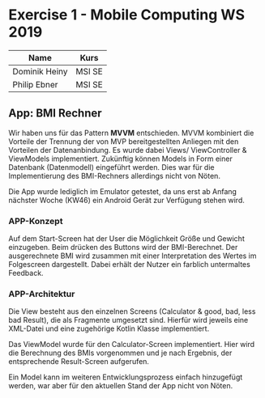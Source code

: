 # Exercise 1 - Mobile Computing WS 2019
| Name          | Kurs   |
| ------------- | ------ |
| Dominik Heiny | MSI SE |
| Philip Ebner  | MSI SE |

## App: BMI Rechner 

Wir haben uns für das Pattern **MVVM** entschieden.  MVVM kombiniert die Vorteile der Trennung der von MVP bereitgestellten Anliegen mit den Vorteilen der Datenanbindung.  Es wurde dabei Views/ ViewController & ViewModels implementiert. Zukünftig können Models in Form einer Datenbank (Datenmodell) eingeführt werden. Dies war für die Implementierung des BMI-Rechners allerdings nicht von Nöten.  

Die App wurde lediglich im Emulator getestet, da uns erst ab Anfang nächster Woche (KW46) ein Android Gerät zur Verfügung stehen wird. 


### APP-Konzept

Auf dem Start-Screen hat der User die Möglichkeit Größe und Gewicht einzugeben. Beim drücken des Buttons wird der BMI-Berechnet. Der ausgerechnete BMI wird zusammen mit einer Interpretation des Wertes im Folgescreen dargestellt. Dabei erhält der Nutzer ein farblich untermaltes Feedback.


### APP-Architektur

Die View besteht aus den einzelnen Screens (Calculator & good, bad, less bad Result), die als Fragmente umgesetzt sind. Hierfür wird jeweils eine XML-Datei und eine zugehörige Kotlin Klasse implementiert.  

Das ViewModel wurde für den Calculator-Screen implementiert. Hier wird die Berechnung des BMIs vorgenommen und je nach Ergebnis, der entsprechende Result-Screen aufgerufen.   

Ein Model kann im weiteren Entwicklungsprozess einfach hinzugefügt werden, war aber für den aktuellen Stand der App nicht von Nöten.

